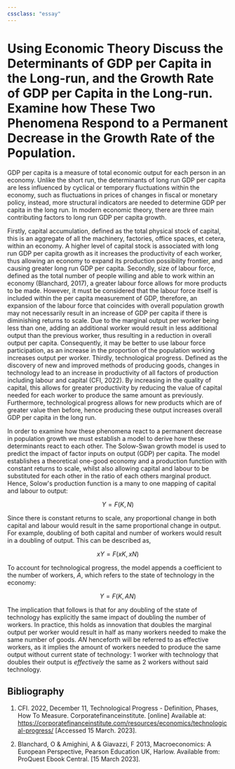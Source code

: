 ```yaml
---
cssclass: "essay"
---
```

# Using Economic Theory Discuss the Determinants of GDP per Capita in the Long-run, and the Growth Rate of GDP per Capita in the Long-run. Examine how These Two Phenomena Respond to a Permanent Decrease in the Growth Rate of the Population.
GDP per capita is a measure of total economic output for each person in an economy. Unlike the short run, the determinants of long run GDP per capita are less influenced by cyclical or temporary fluctuations within the economy, such as fluctuations in prices of changes in fiscal or monetary policy, instead, more structural indicators are needed to determine GDP per capita in the long run. In modern economic theory, there are three main contributing factors to long run GDP per capita growth. 

Firstly, capital accumulation, defined as the total physical stock of capital, this is an aggregate of all the machinery, factories, office spaces, et cetera, within an economy. A higher level of capital stock is associated with long run GDP per capita growth as it increases the productivity of each worker, thus allowing an economy to expand its production possibility frontier, and causing greater long run GDP per capita. Secondly, size of labour force, defined as the total number of people willing and able to work within an economy (Blanchard, 2017), a greater labour force allows for more products to be made. However, it must be considered that the labour force itself is included within the per capita measurement of GDP, therefore, an expansion of the labour force that coincides with overall population growth may not necessarily result in an increase of GDP per capita if there is diminishing returns to scale. Due to the marginal output per worker being less than one, adding an additional worker would result in less additional output than the previous worker, thus resulting in a reduction in overall output per capita. Consequently, it may be better to use labour force participation, as an increase in the proportion of the population working increases output per worker. Thirdly, technological progress. Defined as the discovery of new and improved methods of producing goods, changes in technology lead to an increase in productivity of all factors of production including labour and capital (CFI, 2022). By increasing in the quality of capital, this allows for greater productivity by reducing the value of capital needed for each worker to produce the same amount as previously. Furthermore, technological progress allows for new products which are of greater value then before, hence producing these output increases overall GDP per capita in the long run. 

In order to examine how these phenomena react to a permanent decrease in population growth we must establish a model to derive how these determinants react to each other. The Solow-Swan growth model is used to predict the impact of factor inputs on output (GDP) per capita. The model   establishes a theoretical one-good economy and a production function with constant returns to scale, whilst also allowing capital and labour to be substituted for each other in the ratio of each others marginal product. Hence, Solow's production function is a many to one mapping of capital and labour to output: 

$$\tag{1}Y = F(K,N)$$

Since there is constant returns to scale, any proportional change in both capital and labour would result in the same proportional change in output. For example, doubling of both capital and number of workers would result in a doubling of output. This can be described as, 

$$\tag{2} xY= F(xK,xN)$$

To account for technological progress, the model appends a coefficient to the number of workers, $A$, which refers to the state of technology in the economy: 

$$\tag{3}Y = F(K,AN)$$

The implication that follows is that for any doubling of the state of technology has explicitly the same impact of doubling the number of workers. In practice, this holds as innovation that doubles the marginal output per worker would result in half as many workers needed to make the same number of goods. $AN$ henceforth will be referred to as effective workers, as it implies the amount of workers needed to produce the same output without current state of technology: 1 worker with technology that doubles their output is *effectively* the same as 2 workers without said technology. 

## Bibliography

1. CFI. 2022, December 11, Technological Progress - Definition, Phases, How To Measure. Corporatefinanceinstitute. [online] Available at: <https://corporatefinanceinstitute.com/resources/economics/technological-progress/> [Accessed 15 March. 2023].

2. Blanchard, O & Amighini, A & Giavazzi, F 2013, Macroeconomics: A European Perspective, Pearson Education UK, Harlow. Available from: ProQuest Ebook Central. [15 March 2023].
